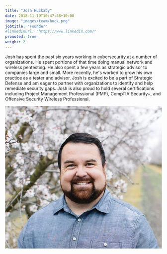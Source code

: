 ```yaml
---
title: "Josh Huckaby"
date: 2018-11-19T10:47:58+10:00
image: "images/team/huck.png"
jobtitle: "Founder"
#linkedinurl: "https://www.linkedin.com/"
promoted: true
weight: 2
---
```


Josh has spent the past six years working in cybersecurity at a number of organizations. He spent portions of that time doing manual network and wireless pentesting. He also spent a few years as strategic advisor to companies large and small. More recently, he's worked to grow his own practice as a tester and advisor. Josh is excited to be a part of Strategic Defense and am eager to partner with organizations to identify and help remediate security gaps. Josh is also proud to hold several certifications including Project Management Professional (PMP), CompTIA Security+, and Offensive Security Wireless Professional.

![huck](/images/team/huck.png)

